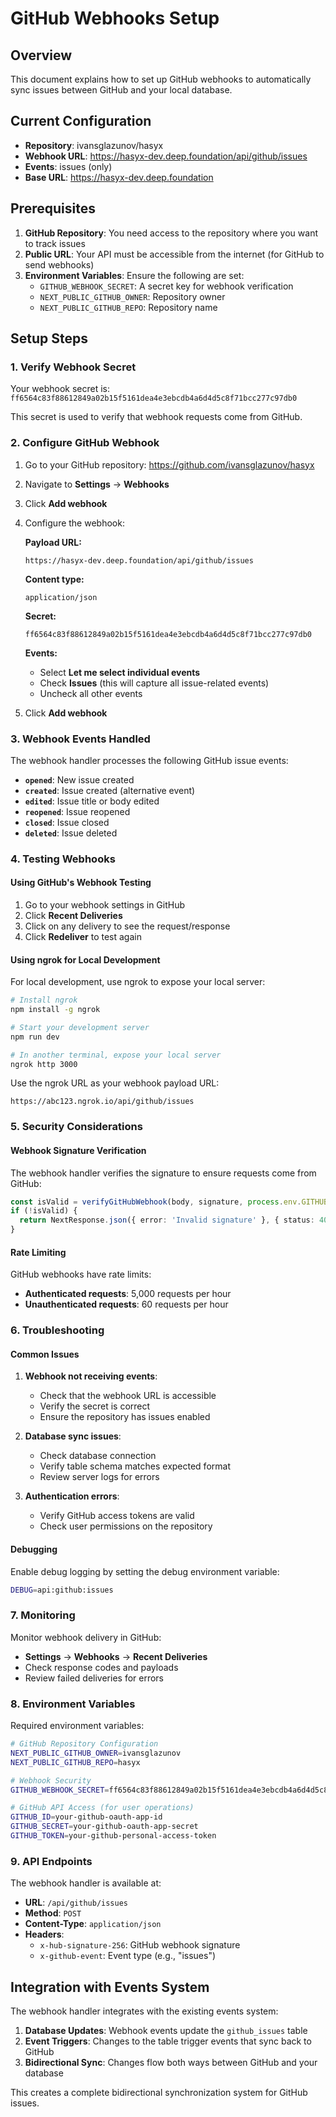 # GitHub Webhooks Setup

## Overview

This document explains how to set up GitHub webhooks to automatically sync issues between GitHub and your local database.

## Current Configuration

- **Repository**: ivansglazunov/hasyx
- **Webhook URL**: https://hasyx-dev.deep.foundation/api/github/issues
- **Events**: issues (only)
- **Base URL**: https://hasyx-dev.deep.foundation

## Prerequisites

1. **GitHub Repository**: You need access to the repository where you want to track issues
2. **Public URL**: Your API must be accessible from the internet (for GitHub to send webhooks)
3. **Environment Variables**: Ensure the following are set:
   - `GITHUB_WEBHOOK_SECRET`: A secret key for webhook verification
   - `NEXT_PUBLIC_GITHUB_OWNER`: Repository owner
   - `NEXT_PUBLIC_GITHUB_REPO`: Repository name

## Setup Steps

### 1. Verify Webhook Secret

Your webhook secret is: `ff6564c83f88612849a02b15f5161dea4e3ebcdb4a6d4d5c8f71bcc277c97db0`

This secret is used to verify that webhook requests come from GitHub.

### 2. Configure GitHub Webhook

1. Go to your GitHub repository: https://github.com/ivansglazunov/hasyx
2. Navigate to **Settings** → **Webhooks**
3. Click **Add webhook**
4. Configure the webhook:

   **Payload URL:**
   ```
   https://hasyx-dev.deep.foundation/api/github/issues
   ```

   **Content type:**
   ```
   application/json
   ```

   **Secret:**
   ```
   ff6564c83f88612849a02b15f5161dea4e3ebcdb4a6d4d5c8f71bcc277c97db0
   ```

   **Events:**
   - Select **Let me select individual events**
   - Check **Issues** (this will capture all issue-related events)
   - Uncheck all other events

5. Click **Add webhook**

### 3. Webhook Events Handled

The webhook handler processes the following GitHub issue events:

- **`opened`**: New issue created
- **`created`**: Issue created (alternative event)
- **`edited`**: Issue title or body edited
- **`reopened`**: Issue reopened
- **`closed`**: Issue closed
- **`deleted`**: Issue deleted

### 4. Testing Webhooks

#### Using GitHub's Webhook Testing

1. Go to your webhook settings in GitHub
2. Click **Recent Deliveries**
3. Click on any delivery to see the request/response
4. Click **Redeliver** to test again

#### Using ngrok for Local Development

For local development, use ngrok to expose your local server:

```bash
# Install ngrok
npm install -g ngrok

# Start your development server
npm run dev

# In another terminal, expose your local server
ngrok http 3000
```

Use the ngrok URL as your webhook payload URL:
```
https://abc123.ngrok.io/api/github/issues
```

### 5. Security Considerations

#### Webhook Signature Verification

The webhook handler verifies the signature to ensure requests come from GitHub:

```typescript
const isValid = verifyGitHubWebhook(body, signature, process.env.GITHUB_WEBHOOK_SECRET);
if (!isValid) {
  return NextResponse.json({ error: 'Invalid signature' }, { status: 401 });
}
```

#### Rate Limiting

GitHub webhooks have rate limits:
- **Authenticated requests**: 5,000 requests per hour
- **Unauthenticated requests**: 60 requests per hour

### 6. Troubleshooting

#### Common Issues

1. **Webhook not receiving events**:
   - Check that the webhook URL is accessible
   - Verify the secret is correct
   - Ensure the repository has issues enabled

2. **Database sync issues**:
   - Check database connection
   - Verify table schema matches expected format
   - Review server logs for errors

3. **Authentication errors**:
   - Verify GitHub access tokens are valid
   - Check user permissions on the repository

#### Debugging

Enable debug logging by setting the debug environment variable:

```bash
DEBUG=api:github:issues
```

### 7. Monitoring

Monitor webhook delivery in GitHub:
- **Settings** → **Webhooks** → **Recent Deliveries**
- Check response codes and payloads
- Review failed deliveries for errors

### 8. Environment Variables

Required environment variables:

```bash
# GitHub Repository Configuration
NEXT_PUBLIC_GITHUB_OWNER=ivansglazunov
NEXT_PUBLIC_GITHUB_REPO=hasyx

# Webhook Security
GITHUB_WEBHOOK_SECRET=ff6564c83f88612849a02b15f5161dea4e3ebcdb4a6d4d5c8f71bcc277c97db0

# GitHub API Access (for user operations)
GITHUB_ID=your-github-oauth-app-id
GITHUB_SECRET=your-github-oauth-app-secret
GITHUB_TOKEN=your-github-personal-access-token
```

### 9. API Endpoints

The webhook handler is available at:
- **URL**: `/api/github/issues`
- **Method**: `POST`
- **Content-Type**: `application/json`
- **Headers**: 
  - `x-hub-signature-256`: GitHub webhook signature
  - `x-github-event`: Event type (e.g., "issues")

## Integration with Events System

The webhook handler integrates with the existing events system:

1. **Database Updates**: Webhook events update the `github_issues` table
2. **Event Triggers**: Changes to the table trigger events that sync back to GitHub
3. **Bidirectional Sync**: Changes flow both ways between GitHub and your database

This creates a complete bidirectional synchronization system for GitHub issues.
